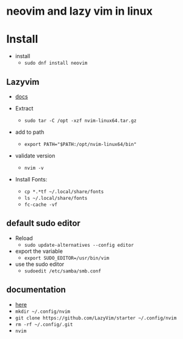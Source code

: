 # neovim and lazy vim in linux

# Install

- install
    - `sudo dnf install neovim`

## Lazyvim

- [docs](https://github.com/neovim/neovim/blob/master/INSTALL.md)

- Extract
    - `sudo tar -C /opt -xzf nvim-linux64.tar.gz`

- add to path
    - `export PATH="$PATH:/opt/nvim-linux64/bin"`

- validate version
    - `nvim -v`

- Install Fonts:
    - `cp *.*tf ~/.local/share/fonts`
    - `ls ~/.local/share/fonts`
    - `fc-cache -vf`

## default sudo editor

- Reload
    - `sudo update-alternatives --config editor`
- export the variable
    - `export SUDO_EDITOR=/usr/bin/vim`
- use the sudo editor
    - `sudoedit /etc/samba/smb.conf`

## documentation
  - [here](http://www.lazyvim.org/installation)
  - `mkdir ~/.config/nvim`
  - `git clone https://github.com/LazyVim/starter ~/.config/nvim`
  - `rm -rf ~/.config/.git`
  - `nvim`
